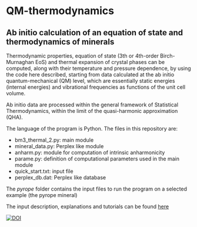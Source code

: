 # QM-thermodynamics

## Ab initio calculation of an equation of state and thermodynamics of minerals

Thermodynamic properties, equation of state (3th or 4th-order Birch-Murnaghan EoS) and thermal expansion of crystal phases can be computed, 
along with their temperature and pressure dependence, by using the code here described, starting from data calculated at the ab initio quantum-mechanical (QM) level, 
which are essentially static energies (internal energies) and vibrational frequencies as functions of the unit cell volume.

Ab initio data are processed within the general framework of Statistical Thermodynamics, within the limit of the quasi-harmonic approximation (QHA).

The language of the program is Python. The files in this repository are:

- bm3_thermal_2.py: main module
- mineral_data.py:  Perplex like module
- anharm.py:        module for computation of intrinsic anharmonicity
- parame.py:        definition of computational parameters used in the main module
- quick_start.txt:  input file
- perplex_db.dat:   Perplex like database

The *pyrope* folder contains the input files to run the program on a selected example (the pyrope mineral)

The input description, explanations and tutorials can be found [here](https://qm-thermodynamics.readthedocs.io/en/main/) 

[![DOI](https://zenodo.org/badge/352697078.svg)](https://zenodo.org/badge/latestdoi/352697078)
